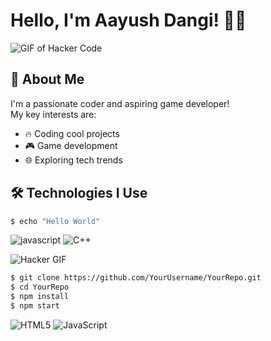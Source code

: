 # Hello, I'm Aayush Dangi! 👨‍💻

![GIF of Hacker Code](https://yourgiflink.com/hacker.gif)

## 🚀 About Me
I'm a passionate coder and aspiring game developer!  
My key interests are:

- 🔥 Coding cool projects
- 🎮 Game development
- 🌐 Exploring tech trends

## 🛠️ Technologies I Use
```bash
$ echo "Hello World"
```

<p><img src="https://img.shields.io/badge/Code-JavaScript-yellow?style=for-the-badge&logo=javascript" alt="javascript" /> <img src="https://img.shields.io/badge/Code-C++-blue?style=for-the-badge&logo=cplusplus" alt="C++" /> </p>

![Hacker GIF]([https://media.giphy.com/media/sIIhZliB2McAo/giphy.gif](https://www.google.com/url?sa=i&url=https%3A%2F%2Ftenor.com%2Fsearch%2Fcoding-gifs&psig=AOvVaw0fVavCzS9YTpWb2JvtF1LB&ust=1728744033814000&source=images&cd=vfe&opi=89978449&ved=0CBMQjRxqFwoTCJDw9sHHhokDFQAAAAAdAAAAABAE))

```bash
$ git clone https://github.com/YourUsername/YourRepo.git
$ cd YourRepo
$ npm install
$ npm start
```

![HTML5](https://img.shields.io/badge/Code-HTML5-orange?style=flat-square&logo=html5)
![JavaScript](https://img.shields.io/badge/Code-JavaScript-yellow?style=flat-square&logo=javascript)

